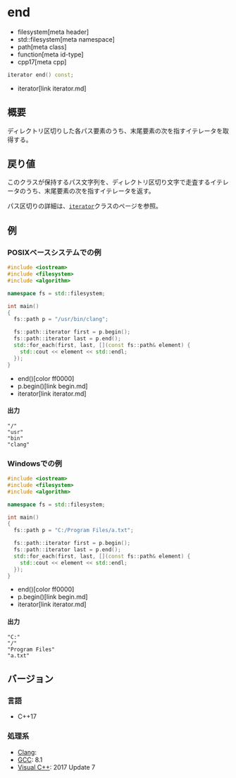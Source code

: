 # end
* filesystem[meta header]
* std::filesystem[meta namespace]
* path[meta class]
* function[meta id-type]
* cpp17[meta cpp]

```cpp
iterator end() const;
```
* iterator[link iterator.md]

## 概要
ディレクトリ区切りした各パス要素のうち、末尾要素の次を指すイテレータを取得する。


## 戻り値
このクラスが保持するパス文字列を、ディレクトリ区切り文字で走査するイテレータのうち、末尾要素の次を指すイテレータを返す。

パス区切りの詳細は、[`iterator`](iterator.md)クラスのページを参照。


## 例
### POSIXベースシステムでの例
```cpp example
#include <iostream>
#include <filesystem>
#include <algorithm>

namespace fs = std::filesystem;

int main()
{
  fs::path p = "/usr/bin/clang";

  fs::path::iterator first = p.begin();
  fs::path::iterator last = p.end();
  std::for_each(first, last, [](const fs::path& element) {
    std::cout << element << std::endl;
  });
}
```
* end()[color ff0000]
* p.begin()[link begin.md]
* iterator[link iterator.md]

#### 出力
```
"/"
"usr"
"bin"
"clang"
```


### Windowsでの例
```cpp example
#include <iostream>
#include <filesystem>
#include <algorithm>

namespace fs = std::filesystem;

int main()
{
  fs::path p = "C:/Program Files/a.txt";

  fs::path::iterator first = p.begin();
  fs::path::iterator last = p.end();
  std::for_each(first, last, [](const fs::path& element) {
    std::cout << element << std::endl;
  });
}
```
* end()[color ff0000]
* p.begin()[link begin.md]
* iterator[link iterator.md]

#### 出力
```
"C:"
"/"
"Program Files"
"a.txt"
```



## バージョン
### 言語
- C++17

### 処理系
- [Clang](/implementation.md#clang):
- [GCC](/implementation.md#gcc): 8.1
- [Visual C++](/implementation.md#visual_cpp): 2017 Update 7
